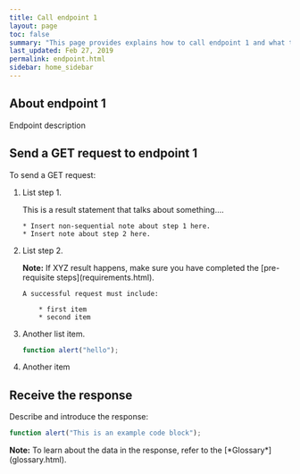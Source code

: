 ```yaml
---
title: Call endpoint 1
layout: page
toc: false
summary: "This page provides explains how to call endpoint 1 and what to expect in the response. This is an experiment to test publishing tools. The content is placeholder text."
last_updated: Feb 27, 2019
permalink: endpoint.html
sidebar: home_sidebar
---
```


## About endpoint 1

Endpoint description

## Send a GET request to endpoint 1

To send a GET request:

1.  List step 1.

    This is a result statement that talks about something....

		* Insert non-sequential note about step 1 here.
		* Insert note about step 2 here.

2.  List step 2.

    <div markdown="span" class="alert alert-info" role="alert"><i class="fa fa-info-circle"></i> <b>Note:</b> If XYZ result happens, make sure you have completed the [pre-requisite steps](requirements.html).</div>

    	A successful request must include:

    		* first item
    		* second item

3.  Another list item.

    ```js
    function alert("hello");
    ```

4.  Another item

## Receive the response

Describe and introduce the response:

```js
function alert("This is an example code block");
```



<div markdown="span" class="alert alert-info" role="alert"><i class="fa fa-info-circle"></i> <b>Note:</b> To learn about the data in the response, refer to the [*Glossary*](glossary.html).</div>
